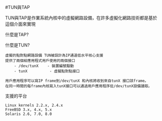 #TUN與TAP

TUN與TAP是作業系統內核中的虛擬網路設備，在許多虛擬化網路技術都是基於這個介面來實現

什麼是TAP?
    
    

什麼是TUN?

    虛擬的點對點網路設備 TUN被設計為IP通道低水平核心支援
    提供了兩個給應用程式用戶使用的兩個接口
        - /dev/tunX	   - 裝置編號驅動
        - tunX	        - 虛擬點對點接口
    
    用戶應用程序可以寫IP frame到/dev/tunX 和內核將收到來自tunX 接口該frame。
    在同一時間的每frame內核寫入tunX接口可以通過用戶應用程序從/dev/tunX設備讀取。
    
支援的平台

    Linux kernels 2.2.x, 2.4.x 
    FreeBSD 3.x, 4.x, 5.x
    Solaris 2.6, 7.0, 8.0